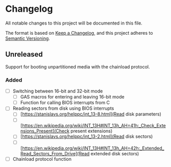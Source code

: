 # Changelog
All notable changes to this project will be documented in this file.

The format is based on [Keep a Changelog](https://keepachangelog.com/en/1.0.0/), and this project adheres to [Semantic Versioning](https://semver.org/spec/v2.0.0.html).

## Unreleased
Support for booting unpartitioned media with the chainload protocol.

### Added
- [ ] Switching between 16-bit and 32-bit mode
    - [ ] GAS macros for entering and leaving 16-bit mode
    - [ ] Function for calling BIOS interrupts from C
- [ ] Reading sectors from disk using BIOS interrupts
    - [ ] [https://stanislavs.org/helppc/int_13-8.html](Read disk parameters)
    - [ ] [https://en.wikipedia.org/wiki/INT_13H#INT_13h_AH=41h:_Check_Extensions_Present](Check present extensions)
    - [ ] [https://stanislavs.org/helppc/int_13-2.html](Read disk sectors)
    - [ ] [https://en.wikipedia.org/wiki/INT_13H#INT_13h_AH=42h:_Extended_Read_Sectors_From_Drive](Read extended disk sectors)
- [ ] Chainload protocol function
